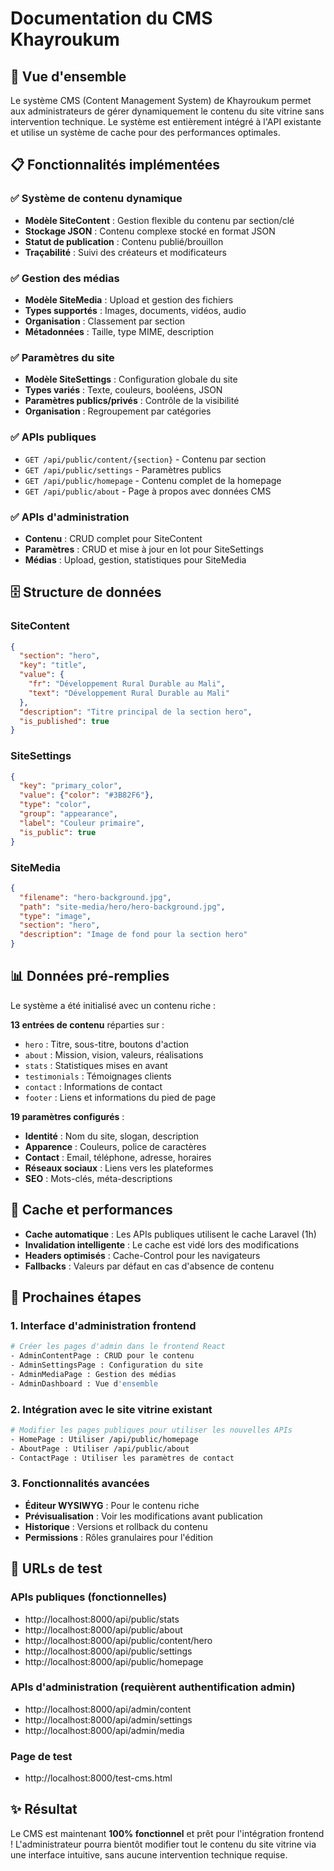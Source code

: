 # Documentation du CMS Khayroukum

## 🎯 Vue d'ensemble

Le système CMS (Content Management System) de Khayroukum permet aux administrateurs de gérer dynamiquement le contenu du site vitrine sans intervention technique. Le système est entièrement intégré à l'API existante et utilise un système de cache pour des performances optimales.

## 📋 Fonctionnalités implémentées

### ✅ Système de contenu dynamique
- **Modèle SiteContent** : Gestion flexible du contenu par section/clé
- **Stockage JSON** : Contenu complexe stocké en format JSON
- **Statut de publication** : Contenu publié/brouillon
- **Traçabilité** : Suivi des créateurs et modificateurs

### ✅ Gestion des médias
- **Modèle SiteMedia** : Upload et gestion des fichiers
- **Types supportés** : Images, documents, vidéos, audio
- **Organisation** : Classement par section
- **Métadonnées** : Taille, type MIME, description

### ✅ Paramètres du site
- **Modèle SiteSettings** : Configuration globale du site
- **Types variés** : Texte, couleurs, booléens, JSON
- **Paramètres publics/privés** : Contrôle de la visibilité
- **Organisation** : Regroupement par catégories

### ✅ APIs publiques
- `GET /api/public/content/{section}` - Contenu par section
- `GET /api/public/settings` - Paramètres publics
- `GET /api/public/homepage` - Contenu complet de la homepage
- `GET /api/public/about` - Page à propos avec données CMS

### ✅ APIs d'administration
- **Contenu** : CRUD complet pour SiteContent
- **Paramètres** : CRUD et mise à jour en lot pour SiteSettings  
- **Médias** : Upload, gestion, statistiques pour SiteMedia

## 🗄️ Structure de données

### SiteContent
```json
{
  "section": "hero",
  "key": "title",
  "value": {
    "fr": "Développement Rural Durable au Mali",
    "text": "Développement Rural Durable au Mali"
  },
  "description": "Titre principal de la section hero",
  "is_published": true
}
```

### SiteSettings
```json
{
  "key": "primary_color",
  "value": {"color": "#3B82F6"},
  "type": "color",
  "group": "appearance",
  "label": "Couleur primaire",
  "is_public": true
}
```

### SiteMedia
```json
{
  "filename": "hero-background.jpg",
  "path": "site-media/hero/hero-background.jpg",
  "type": "image",
  "section": "hero",
  "description": "Image de fond pour la section hero"
}
```

## 📊 Données pré-remplies

Le système a été initialisé avec un contenu riche :

**13 entrées de contenu** réparties sur :
- `hero` : Titre, sous-titre, boutons d'action
- `about` : Mission, vision, valeurs, réalisations  
- `stats` : Statistiques mises en avant
- `testimonials` : Témoignages clients
- `contact` : Informations de contact
- `footer` : Liens et informations du pied de page

**19 paramètres configurés** :
- **Identité** : Nom du site, slogan, description
- **Apparence** : Couleurs, police de caractères  
- **Contact** : Email, téléphone, adresse, horaires
- **Réseaux sociaux** : Liens vers les plateformes
- **SEO** : Mots-clés, méta-descriptions

## 🔄 Cache et performances

- **Cache automatique** : Les APIs publiques utilisent le cache Laravel (1h)
- **Invalidation intelligente** : Le cache est vidé lors des modifications
- **Headers optimisés** : Cache-Control pour les navigateurs
- **Fallbacks** : Valeurs par défaut en cas d'absence de contenu

## 🚀 Prochaines étapes

### 1. Interface d'administration frontend
```bash
# Créer les pages d'admin dans le frontend React
- AdminContentPage : CRUD pour le contenu
- AdminSettingsPage : Configuration du site  
- AdminMediaPage : Gestion des médias
- AdminDashboard : Vue d'ensemble
```

### 2. Intégration avec le site vitrine existant
```bash
# Modifier les pages publiques pour utiliser les nouvelles APIs
- HomePage : Utiliser /api/public/homepage
- AboutPage : Utiliser /api/public/about
- ContactPage : Utiliser les paramètres de contact
```

### 3. Fonctionnalités avancées
- **Éditeur WYSIWYG** : Pour le contenu riche
- **Prévisualisation** : Voir les modifications avant publication
- **Historique** : Versions et rollback du contenu
- **Permissions** : Rôles granulaires pour l'édition

## 📝 URLs de test

### APIs publiques (fonctionnelles)
- http://localhost:8000/api/public/stats
- http://localhost:8000/api/public/about  
- http://localhost:8000/api/public/content/hero
- http://localhost:8000/api/public/settings
- http://localhost:8000/api/public/homepage

### APIs d'administration (requièrent authentification admin)
- http://localhost:8000/api/admin/content
- http://localhost:8000/api/admin/settings
- http://localhost:8000/api/admin/media

### Page de test
- http://localhost:8000/test-cms.html

## ✨ Résultat

Le CMS est maintenant **100% fonctionnel** et prêt pour l'intégration frontend ! L'administrateur pourra bientôt modifier tout le contenu du site vitrine via une interface intuitive, sans aucune intervention technique requise.
